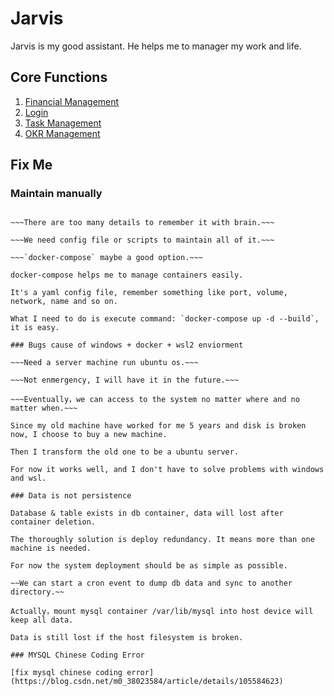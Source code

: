 # Jarvis

Jarvis is my good assistant. He helps me to manager my work and life.

## Core Functions

1. [Financial Management](doc/01Financial.md)
2. [Login](doc/02Login.md)
3. [Task Management](doc/03Task.md)
4. [OKR Management](doc/04OKR.md)

## Fix Me

### Maintain manually

~~~Creating image & starting contianer and so on are too complex to maintain.~~~

~~~There are too many details to remember it with brain.~~~

~~~We need config file or scripts to maintain all of it.~~~

~~~`docker-compose` maybe a good option.~~~

docker-compose helps me to manage containers easily.

It's a yaml config file, remember something like port, volume, network, name and so on.

What I need to do is execute command: `docker-compose up -d --build`, it is easy.

### Bugs cause of windows + docker + wsl2 enviorment

~~~Need a server machine run ubuntu os.~~~

~~~Not enmergency, I will have it in the future.~~~

~~~Eventually，we can access to the system no matter where and no matter when.~~~

Since my old machine have worked for me 5 years and disk is broken now, I choose to buy a new machine.

Then I transform the old one to be a ubuntu server.

For now it works well, and I don't have to solve problems with windows and wsl.

### Data is not persistence

Database & table exists in db container, data will lost after container deletion.

The thoroughly solution is deploy redundancy. It means more than one machine is needed.

For now the system deployment should be as simple as possible.

~~We can start a cron event to dump db data and sync to another directory.~~

Actually，mount mysql container /var/lib/mysql into host device will keep all data.

Data is still lost if the host filesystem is broken.

### MYSQL Chinese Coding Error

[fix mysql chinese coding error](https://blog.csdn.net/m0_38023584/article/details/105584623)
